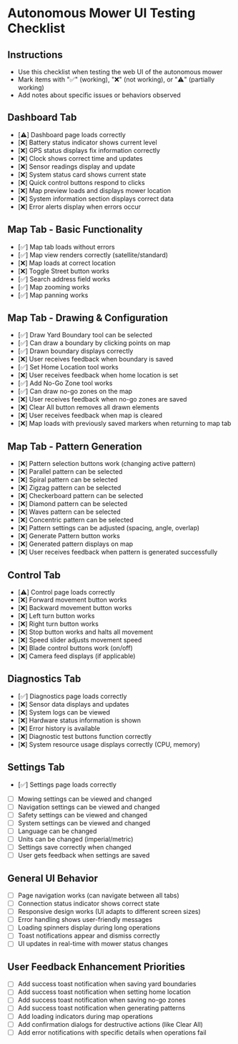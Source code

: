 # Autonomous Mower UI Testing Checklist

## Instructions

- Use this checklist when testing the web UI of the autonomous mower
- Mark items with "✅" (working), "❌" (not working), or "⚠️" (partially working)
- Add notes about specific issues or behaviors observed

## Dashboard Tab

- [⚠️] Dashboard page loads correctly
- [❌] Battery status indicator shows current level
- [❌] GPS status displays fix information correctly
- [❌] Clock shows correct time and updates
- [❌] Sensor readings display and update
- [❌] System status card shows current state
- [❌] Quick control buttons respond to clicks
- [❌] Map preview loads and displays mower location
- [❌] System information section displays correct data
- [❌] Error alerts display when errors occur

## Map Tab - Basic Functionality

- [✅] Map tab loads without errors
- [✅] Map view renders correctly (satellite/standard)
- [❌] Map loads at correct location
- [❌] Toggle Street button works
- [✅] Search address field works
- [✅] Map zooming works
- [✅] Map panning works

## Map Tab - Drawing & Configuration

- [✅] Draw Yard Boundary tool can be selected
- [✅] Can draw a boundary by clicking points on map
- [✅] Drawn boundary displays correctly
- [❌] User receives feedback when boundary is saved
- [✅] Set Home Location tool works
- [❌] User receives feedback when home location is set
- [✅] Add No-Go Zone tool works
- [✅] Can draw no-go zones on the map
- [❌] User receives feedback when no-go zones are saved
- [❌] Clear All button removes all drawn elements
- [❌] User receives feedback when map is cleared
- [❌] Map loads with previously saved markers when returning to map tab

## Map Tab - Pattern Generation

- [❌] Pattern selection buttons work (changing active pattern)
- [❌] Parallel pattern can be selected
- [❌] Spiral pattern can be selected
- [❌] Zigzag pattern can be selected
- [❌] Checkerboard pattern can be selected
- [❌] Diamond pattern can be selected
- [❌] Waves pattern can be selected
- [❌] Concentric pattern can be selected
- [❌] Pattern settings can be adjusted (spacing, angle, overlap)
- [❌] Generate Pattern button works
- [❌] Generated pattern displays on map
- [❌] User receives feedback when pattern is generated successfully

## Control Tab

- [⚠️] Control page loads correctly
- [❌] Forward movement button works
- [❌] Backward movement button works
- [❌] Left turn button works
- [❌] Right turn button works
- [❌] Stop button works and halts all movement
- [❌] Speed slider adjusts movement speed
- [❌] Blade control buttons work (on/off)
- [❌] Camera feed displays (if applicable)

## Diagnostics Tab

- [✅] Diagnostics page loads correctly
- [❌] Sensor data displays and updates
- [❌] System logs can be viewed
- [❌] Hardware status information is shown
- [❌] Error history is available
- [❌] Diagnostic test buttons function correctly
- [❌] System resource usage displays correctly (CPU, memory)

## Settings Tab

- [✅] Settings page loads correctly
- [ ] Mowing settings can be viewed and changed
- [ ] Navigation settings can be viewed and changed
- [ ] Safety settings can be viewed and changed
- [ ] System settings can be viewed and changed
- [ ] Language can be changed
- [ ] Units can be changed (imperial/metric)
- [ ] Settings save correctly when changed
- [ ] User gets feedback when settings are saved

## General UI Behavior

- [ ] Page navigation works (can navigate between all tabs)
- [ ] Connection status indicator shows correct state
- [ ] Responsive design works (UI adapts to different screen sizes)
- [ ] Error handling shows user-friendly messages
- [ ] Loading spinners display during long operations
- [ ] Toast notifications appear and dismiss correctly
- [ ] UI updates in real-time with mower status changes

## User Feedback Enhancement Priorities

- [ ] Add success toast notification when saving yard boundaries
- [ ] Add success toast notification when setting home location
- [ ] Add success toast notification when saving no-go zones
- [ ] Add success toast notification when generating patterns
- [ ] Add loading indicators during map operations
- [ ] Add confirmation dialogs for destructive actions (like Clear All)
- [ ] Add error notifications with specific details when operations fail
